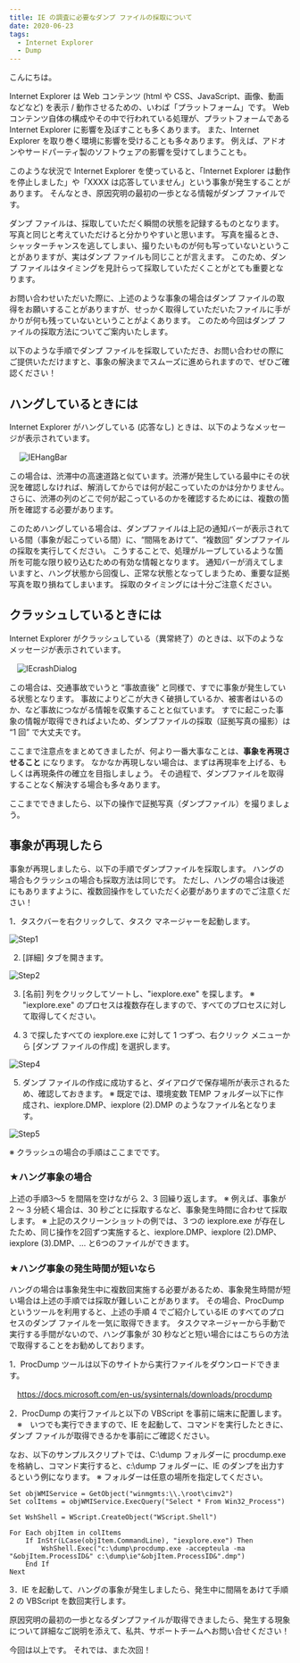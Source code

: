 ```yaml
---
title: IE の調査に必要なダンプ ファイルの採取について
date: 2020-06-23
tags: 
  - Internet Explorer
  - Dump
---
```

こんにちは。

Internet Explorer は Web コンテンツ (html や CSS、JavaScript、画像、動画などなど) を表示 / 動作させるための、いわば「プラットフォーム」です。
Web コンテンツ自体の構成やその中で行われている処理が、プラットフォームであるInternet Explorer に影響を及ぼすことも多くあります。
また、Internet Explorer  を取り巻く環境に影響を受けることも多々あります。
例えば、アドオンやサードパーティ製のソフトウェアの影響を受けてしまうことも。

このような状況で Internet Explorer を使っていると、「Internet Explorer は動作を停止しました」や「XXXX は応答していません」という事象が発生することがあります。
そんなとき、原因究明の最初の一歩となる情報がダンプ ファイルです。

ダンプ ファイルは、採取していただく瞬間の状態を記録するものとなります。
写真と同じと考えていただけると分かりやすいと思います。
写真を撮るとき、シャッターチャンスを逃してしまい、撮りたいものが何も写っていないということがありますが、実はダンプ ファイルも同じことが言えます。
このため、ダンプ ファイルはタイミングを見計らって採取していただくことがとても重要となります。

お問い合わせいただいた際に、上述のような事象の場合はダンプ ファイルの取得をお願いすることがありますが、せっかく取得していただいたファイルに手がかりが何も残っていないということがよくあります。
このため今回はダンプ ファイルの採取方法についてご案内いたします。

以下のような手順でダンプ ファイルを採取していただき、お問い合わせの際にご提供いただけますと、事象の解決までスムーズに進められますので、ぜひご確認ください！


## ハングしているときには

Internet Explorer がハングしている (応答なし) ときは、以下のようなメッセージが表示されています。

　 ![IEHangBar](./dump/IEHangBar.png)

この場合は、渋滞中の高速道路と似ています。渋滞が発生している最中にその状況を確認しなければ、解消してからでは何が起こっていたのかは分かりません。
さらに、渋滞の列のどこで何が起こっているのかを確認するためには、複数の箇所を確認する必要があります。

このためハングしている場合は、ダンプファイルは上記の通知バーが表示されている間（事象が起こっている間）に、“間隔をあけて”、“複数回” ダンプファイルの採取を実行してください。
こうすることで、処理がループしているような箇所を可能な限り絞り込むための有効な情報となります。
通知バーが消えてしまいますと、ハング状態から回復し、正常な状態となってしまうため、重要な証拠写真を取り損ねてしまいます。
採取のタイミングには十分ご注意ください。


## クラッシュしているときには

Internet Explorer がクラッシュしている（異常終了）のときは、以下のようなメッセージが表示されています。

　![IEcrashDialog](./dump/IEcrashDialog.png)

この場合は、交通事故でいうと “事故直後” と同様で、すでに事象が発生している状態となります。
事故によりどこが大きく破損しているか、被害者はいるのか、など事故につながる情報を収集することと似ています。
すでに起こった事象の情報が取得できればよいため、ダンプファイルの採取（証拠写真の撮影）は “1 回” で大丈夫です。

ここまで注意点をまとめてきましたが、何より一番大事なことは、**事象を再現させること** になります。
なかなか再現しない場合は、まずは再現率を上げる、もしくは再現条件の確立を目指しましょう。
その過程で、ダンプファイルを取得することなく解決する場合も多々あります。

ここまでできましたら、以下の操作で証拠写真（ダンプファイル）を撮りましょう。


## 事象が再現したら

事象が再現しましたら、以下の手順でダンプファイルを採取します。
ハングの場合もクラッシュの場合も採取方法は同じです。
ただし、ハングの場合は後述にもありますように、複数回操作をしていただく必要がありますのでご注意ください！

1．タスクバーを右クリックして、タスク マネージャーを起動します。 

 ![Step1](./dump/Step1.png)

2. [詳細] タブを開きます。

 ![Step2](./dump/Step2.png)

3. [名前] 列をクリックしてソートし、"iexplore.exe" を探します。
※ "iexplore.exe" のプロセスは複数存在しますので、すべてのプロセスに対して取得してください。

4. 3 で探したすべての iexplore.exe に対して 1 つずつ、右クリック メニューから [ダンプ ファイルの作成] を選択します。

 ![Step4](./dump/Step4.png)

5. ダンプ ファイルの作成に成功すると、ダイアログで保存場所が表示されるため、確認しておきます。
※ 既定では、環境変数 TEMP フォルダー以下に作成され、iexplore.DMP、iexplore (2).DMP のようなファイル名となります。

 ![Step5](./dump/Step5.png)


※	クラッシュの場合の手順はここまでです。

### ★ハング事象の場合

上述の手順3～5 を間隔を空けながら 2、3 回繰り返します。
※ 例えば、事象が 2 ～ 3 分続く場合は、30 秒ごとに採取するなど、事象発生時間に合わせて採取します。
※ 上記のスクリーンショットの例では、３つの iexplore.exe が存在したため、同じ操作を2回ずつ実施すると、iexplore.DMP、iexplore (2).DMP、iexplore (3).DMP、… と6つのファイルができます。

### ★ハング事象の発生時間が短いなら

ハングの場合は事象発生中に複数回実施する必要があるため、事象発生時間が短い場合は上述の手順では採取が難しいことがあります。
その場合、ProcDump というツールを利用すると、上述の手順 4 でご紹介しているIE のすべてのプロセスのダンプ ファイルを一気に取得できます。
タスクマネージャーから手動で実行する手間がないので、ハング事象が 30 秒などと短い場合にはこちらの方法で取得することをお勧めしております。

1．ProcDump ツールは以下のサイトから実行ファイルをダウンロードできます。

　https://docs.microsoft.com/en-us/sysinternals/downloads/procdump

2．ProcDump の実行ファイルと以下の VBScript を事前に端末に配置します。
　※　いつでも実行できますので、IE を起動して、コマンドを実行したときに、ダンプ ファイルが取得できるかを事前にご確認ください。

なお、以下のサンプルスクリプトでは、C:\dump フォルダーに procdump.exe を格納し、コマンド実行すると、c:\dump フォルダーに、IE のダンプを出力するという例になります。
※	フォルダーは任意の場所を指定してください。

```
Set objWMIService = GetObject("winmgmts:\\.\root\cimv2") 
Set colItems = objWMIService.ExecQuery("Select * From Win32_Process") 

Set WshShell = WScript.CreateObject("WScript.Shell")

For Each objItem in colItems 
    If InStr(LCase(objItem.CommandLine), "iexplore.exe") Then 
        WshShell.Exec("c:\dump\procdump.exe -accepteula -ma "&objItem.ProcessID&" c:\dump\ie"&objItem.ProcessID&".dmp")
    End If 
Next
```

3．IE を起動して、ハングの事象が発生しましたら、発生中に間隔をあけて手順 2 の VBScript を数回実行します。

原因究明の最初の一歩となるダンプファイルが取得できましたら、発生する現象について詳細なご説明を添えて、私共、サポートチームへお問い合せください！

今回は以上です。 それでは、また次回！
